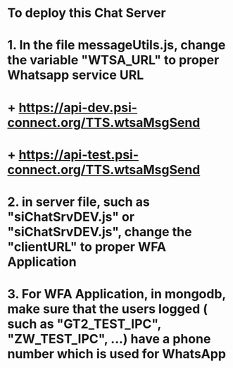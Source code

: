 # To deploy this Chat Server 
#    1. In the file messageUtils.js, change the variable "WTSA_URL" to proper Whatsapp service URL
#       + https://api-dev.psi-connect.org/TTS.wtsaMsgSend
#       + https://api-test.psi-connect.org/TTS.wtsaMsgSend
#    2. in server file, such as "siChatSrvDEV.js" or "siChatSrvDEV.js", change the "clientURL" to proper WFA Application
#    3. For WFA Application, in mongodb, make sure that the users logged ( such as "GT2_TEST_IPC", "ZW_TEST_IPC", ...) have a phone number which is used for WhatsApp
